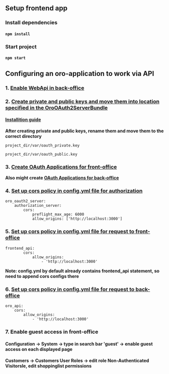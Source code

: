## Setup frontend app
### Install dependencies

#### `npm install`

### Start project

#### `npm start`

## Configuring an oro-application to work via API

### 1. [Enable WebApi in back-office](https://doc.oroinc.com/api/enabling-api-feature/)

### 2. [Create private and public keys and move them into location specified in the OroOAuth2ServerBundle](https://doc.oroinc.com/bundles/platform/OAuth2ServerBundle/#bundle-docs-platform-oauth2-server-bundle-configuration)

#### [Installition guide](https://oauth2.thephpleague.com/installation/#generating-public-and-private-keys)

**After creating private and public keys, rename them and move them to the correct directory**

`project_dir/var/oauth_private.key`

`project_dir/var/oauth_public.key`

### 3. [Create OAuth Applications for front-office](https://doc.oroinc.com/user/back-office/customers/customer-user-oauth-app/#customer-user-oauth-app)

**Also might create [OAuth Applications for back-office](https://doc.oroinc.com/user/back-office/system/user-management/oauth-app/#oauth-applications)**

### 4. [Set up cors policy in config.yml file for authorization](https://doc.oroinc.com/bundles/platform/OAuth2ServerBundle/)
```
oro_oauth2_server: 
    authorization_server: 
        cors: 
            preflight_max_age: 6000 
            allow_origins: ['http://localhost:3000'] 
```
### 5. [Set up cors policy in config.yml file for request to front-office](https://doc.oroinc.com/backend/api/storefront/)
```
frontend_api: 
        cors: 
            allow_origins: 
                - 'http://localhost:3000' 
```

**Note: config.yml by default already contains frontend_api statement, so need to append cors configs there**


### 6. [Set up cors policy in config.yml file for request to back-office](https://doc.oroinc.com/backend/api/cors/)
```
oro_api: 
    cors: 
        allow_origins: 
            - 'http://localhost:3000'
```

### 7. Enable guest access in front-office
#### Configuration -> System -> type in search bar 'guest' -> enable guest access on each displayed page
#### Customers -> Customers User Roles -> edit role **Non-Authenticated Visitorsle**, edit shoppinglist permissions 